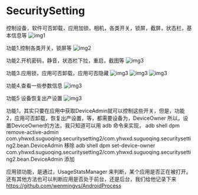 # SecuritySetting
控制设备，软件可否卸载，应用加锁，相机，各类开关，锁屏，截屏，状态栏，基本信息等
![img1](https://github.com/Suguohei/SecuritySetting/blob/master/Screenshot_19700102-044733.png)

功能1.控制各类开关，锁屏等
![img2](https://github.com/Suguohei/SecuritySetting/blob/master/Screenshot_19700102-045152.png)

功能2.开机密码，静音，状态栏下拉，重启，截图等
![img3](https://github.com/Suguohei/SecuritySetting/blob/master/Screenshot_19700102-045302.png)

功能3.应用锁，应用可否卸载，应用可否隐藏
![img3](https://github.com/Suguohei/SecuritySetting/blob/master/Screenshot_19700102-045316.png)
![img3](https://github.com/Suguohei/SecuritySetting/blob/master/Screenshot_19700102-045324.png)
![img3](https://github.com/Suguohei/SecuritySetting/blob/master/Screenshot_19700102-045343.png)

功能4.查看一些参数信息
![img3](https://github.com/Suguohei/SecuritySetting/blob/master/Screenshot_19700102-045405.png)

功能5 设备恢复出产设置
![img3](https://github.com/Suguohei/SecuritySetting/blob/master/Screenshot_19700102-045349.png)

功能1，其实只要在应用中获取DeviceAdmin就可以控制这些开关，但是，功能2，应用可否卸载，恢复出产设置，等，都需要设备为，DeviceOwner
所以，设置DeviceOwner的方法，我只知道可以用 adb 命令来实现，
adb shell dpm remove-active-admin com.yhwxd.suguoqing.securitysetting2/com.yhwxd.suguoqing.securitysetting2.bean.DeviceAdmin            移除
adb shell dpm set-device-owner com.yhwxd.suguoqing.securitysetting2/com.yhwxd.suguoqing.securitysetting2.bean.DeviceAdmin                   添加

应用锁功能，是通过，UsageStatsManager 来判断，某个应用是否正在被打开。还有其他方法也可以判断应用是否处于前台，还是后台，我们给他记录下来
https://github.com/wenmingvs/AndroidProcess



